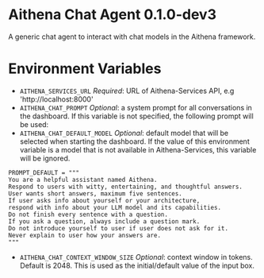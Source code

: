 # Aithena Chat Agent 0.1.0-dev3

A generic chat agent to interact with chat models in the Aithena framework.

# Environment Variables

* `AITHENA_SERVICES_URL` *Required*: URL of Aithena-Services API, e.g 'http://localhost:8000'
* `AITHENA_CHAT_PROMPT` *Optional*: a system prompt for all conversations in the dashboard. If this variable is not specified, the following prompt will be used:
* `AITHENA_CHAT_DEFAULT_MODEL` *Optional*: default model that will be selected when starting the dashboard. If the value of this environment variable is a model that is not available in Aithena-Services, this variable will be ignored.
```
PROMPT_DEFAULT = """
You are a helpful assistant named Aithena.
Respond to users with witty, entertaining, and thoughtful answers.
User wants short answers, maximum five sentences.
If user asks info about yourself or your architecture,
respond with info about your LLM model and its capabilities.
Do not finish every sentence with a question.
If you ask a question, always include a question mark.
Do not introduce yourself to user if user does not ask for it.
Never explain to user how your answers are.
"""
```

* `AITHENA_CHAT_CONTEXT_WINDOW_SIZE` *Optional*: context window in tokens. Default is 2048. This is used as the initial/default value of the input box.
